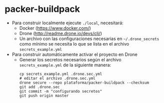 packer-buildpack
================

 - Para construir localmente ejecute `./local`, necesitará:
   - Docker (https://www.docker.com/)
   - Drone (http://readme.drone.io/devs/cli/)
   - Un archivo con las configuraciones necesarias en `~/.drone_secrets` como mínimo se necesita lo que se lista en el archivo `secrets_example.yml`
 - Para construir automáticamente activar el proyecto en Drone
   - Generar los secretos necesarios según el archivo `secrets_example.yml` de la siguiente manera:
     ```
     cp secrets_example.yml .drone.sec.yml
     # editar el archivo .drone.sec.yml
     drone secure --repo plataforma/packer-buildpack --checksum
     git add .drone.sec
     git commit -m "configurando secretos"
     git push origin master
     ```
